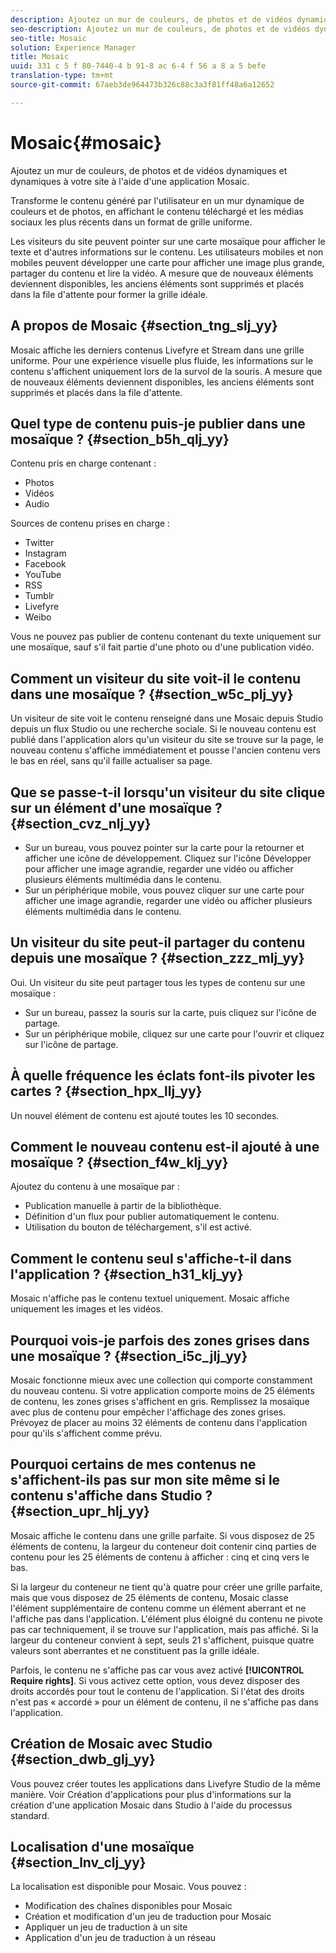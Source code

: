 ```yaml
---
description: Ajoutez un mur de couleurs, de photos et de vidéos dynamiques et dynamiques à votre site à l'aide d'une application Mosaic.
seo-description: Ajoutez un mur de couleurs, de photos et de vidéos dynamiques et dynamiques à votre site à l'aide d'une application Mosaic.
seo-title: Mosaic
solution: Experience Manager
title: Mosaic
uuid: 331 c 5 f 80-7440-4 b 91-8 ac 6-4 f 56 a 8 a 5 befe
translation-type: tm+mt
source-git-commit: 67aeb3de964473b326c88c3a3f81ff48a6a12652

---
```



# Mosaic{#mosaic}

Ajoutez un mur de couleurs, de photos et de vidéos dynamiques et dynamiques à votre site à l&#39;aide d&#39;une application Mosaic.

Transforme le contenu généré par l&#39;utilisateur en un mur dynamique de couleurs et de photos, en affichant le contenu téléchargé et les médias sociaux les plus récents dans un format de grille uniforme.

Les visiteurs du site peuvent pointer sur une carte mosaïque pour afficher le texte et d&#39;autres informations sur le contenu. Les utilisateurs mobiles et non mobiles peuvent développer une carte pour afficher une image plus grande, partager du contenu et lire la vidéo. A mesure que de nouveaux éléments deviennent disponibles, les anciens éléments sont supprimés et placés dans la file d&#39;attente pour former la grille idéale.

## A propos de Mosaic {#section_tng_slj_yy}

Mosaic affiche les derniers contenus Livefyre et Stream dans une grille uniforme. Pour une expérience visuelle plus fluide, les informations sur le contenu s&#39;affichent uniquement lors de la survol de la souris. A mesure que de nouveaux éléments deviennent disponibles, les anciens éléments sont supprimés et placés dans la file d&#39;attente.

## Quel type de contenu puis-je publier dans une mosaïque ? {#section_b5h_qlj_yy}

Contenu pris en charge contenant :

* Photos
* Vidéos
* Audio

Sources de contenu prises en charge :

* Twitter
* Instagram
* Facebook
* YouTube
* RSS
* Tumblr
* Livefyre
* Weibo

Vous ne pouvez pas publier de contenu contenant du texte uniquement sur une mosaïque, sauf s&#39;il fait partie d&#39;une photo ou d&#39;une publication vidéo.

## Comment un visiteur du site voit-il le contenu dans une mosaïque ? {#section_w5c_plj_yy}

Un visiteur de site voit le contenu renseigné dans une Mosaic depuis Studio depuis un flux Studio ou une recherche sociale. Si le nouveau contenu est publié dans l&#39;application alors qu&#39;un visiteur du site se trouve sur la page, le nouveau contenu s&#39;affiche immédiatement et pousse l&#39;ancien contenu vers le bas en réel, sans qu&#39;il faille actualiser sa page.

## Que se passe-t-il lorsqu&#39;un visiteur du site clique sur un élément d&#39;une mosaïque ? {#section_cvz_nlj_yy}

* Sur un bureau, vous pouvez pointer sur la carte pour la retourner et afficher une icône de développement. Cliquez sur l&#39;icône Développer pour afficher une image agrandie, regarder une vidéo ou afficher plusieurs éléments multimédia dans le contenu.
* Sur un périphérique mobile, vous pouvez cliquer sur une carte pour afficher une image agrandie, regarder une vidéo ou afficher plusieurs éléments multimédia dans le contenu.

## Un visiteur du site peut-il partager du contenu depuis une mosaïque ? {#section_zzz_mlj_yy}

Oui. Un visiteur du site peut partager tous les types de contenu sur une mosaïque :

* Sur un bureau, passez la souris sur la carte, puis cliquez sur l&#39;icône de partage.
* Sur un périphérique mobile, cliquez sur une carte pour l&#39;ouvrir et cliquez sur l&#39;icône de partage.

## À quelle fréquence les éclats font-ils pivoter les cartes ? {#section_hpx_llj_yy}

Un nouvel élément de contenu est ajouté toutes les 10 secondes.

## Comment le nouveau contenu est-il ajouté à une mosaïque ? {#section_f4w_klj_yy}

Ajoutez du contenu à une mosaïque par :

* Publication manuelle à partir de la bibliothèque.
* Définition d&#39;un flux pour publier automatiquement le contenu.
* Utilisation du bouton de téléchargement, s&#39;il est activé.

## Comment le contenu seul s&#39;affiche-t-il dans l&#39;application ? {#section_h31_klj_yy}

Mosaic n&#39;affiche pas le contenu textuel uniquement. Mosaic affiche uniquement les images et les vidéos.

## Pourquoi vois-je parfois des zones grises dans une mosaïque ? {#section_i5c_jlj_yy}

Mosaic fonctionne mieux avec une collection qui comporte constamment du nouveau contenu. Si votre application comporte moins de 25 éléments de contenu, les zones grises s&#39;affichent en gris. Remplissez la mosaïque avec plus de contenu pour empêcher l&#39;affichage des zones grises. Prévoyez de placer au moins 32 éléments de contenu dans l&#39;application pour qu&#39;ils s&#39;affichent comme prévu.

## Pourquoi certains de mes contenus ne s&#39;affichent-ils pas sur mon site même si le contenu s&#39;affiche dans Studio ? {#section_upr_hlj_yy}

Mosaic affiche le contenu dans une grille parfaite. Si vous disposez de 25 éléments de contenu, la largeur du conteneur doit contenir cinq parties de contenu pour les 25 éléments de contenu à afficher : cinq et cinq vers le bas.

Si la largeur du conteneur ne tient qu&#39;à quatre pour créer une grille parfaite, mais que vous disposez de 25 éléments de contenu, Mosaic classe l&#39;élément supplémentaire de contenu comme un élément aberrant et ne l&#39;affiche pas dans l&#39;application. L&#39;élément plus éloigné du contenu ne pivote pas car techniquement, il se trouve sur l&#39;application, mais pas affiché. Si la largeur du conteneur convient à sept, seuls 21 s&#39;affichent, puisque quatre valeurs sont aberrantes et ne constituent pas la grille idéale.

Parfois, le contenu ne s&#39;affiche pas car vous avez activé **[!UICONTROL Require rights]**. Si vous activez cette option, vous devez disposer des droits accordés pour tout le contenu de l&#39;application. Si l&#39;état des droits n&#39;est pas « accordé » pour un élément de contenu, il ne s&#39;affiche pas dans l&#39;application.

## Création de Mosaic avec Studio {#section_dwb_glj_yy}

Vous pouvez créer toutes les applications dans Livefyre Studio de la même manière. Voir Création d&#39;applications pour plus d&#39;informations sur la création d&#39;une application Mosaic dans Studio à l&#39;aide du processus standard.

## Localisation d&#39;une mosaïque {#section_lnv_clj_yy}

La localisation est disponible pour Mosaic. Vous pouvez :

* Modification des chaînes disponibles pour Mosaic
* Création et modification d&#39;un jeu de traduction pour Mosaic
* Appliquer un jeu de traduction à un site
* Application d&#39;un jeu de traduction à un réseau

